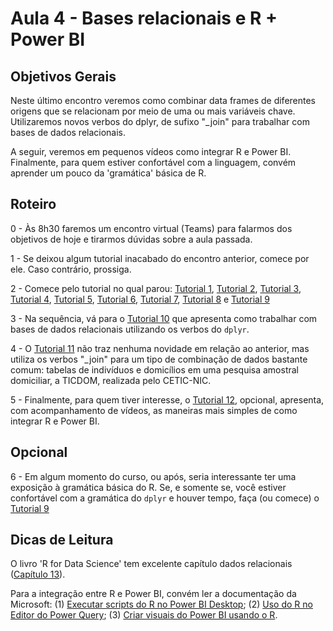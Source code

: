 #  Aula 4 - Bases relacionais e R + Power BI

## Objetivos Gerais

Neste último encontro veremos como combinar data frames de diferentes origens que se relacionam por meio de uma ou mais variáveis chave. Utilizaremos novos verbos do dplyr, de sufixo "\_join" para trabalhar com bases de dados relacionais.

A seguir, veremos em pequenos vídeos como integrar R e Power BI. Finalmente, para quem estiver confortável com a linguagem, convém aprender um pouco da 'gramática' básica de R.

## Roteiro

0 - Às 8h30 faremos um encontro virtual (Teams) para falarmos dos objetivos de hoje e tirarmos dúvidas sobre a aula passada.

1 - Se deixou algum tutorial inacabado do encontro anterior, comece por ele. Caso contrário, prossiga.

2 - Comece pelo tutorial no qual parou: [Tutorial 1](https://github.com/seade-R/egesp-seade-intro-programacao/blob/master/tutorial/tutorial-01.md), [Tutorial 2](https://github.com/seade-R/egesp-seade-intro-programacao/blob/master/tutorial/tutorial-02.md), [Tutorial 3](https://github.com/seade-R/egesp-seade-intro-programacao/blob/master/tutorial/tutorial-03.md), [Tutorial 4](https://github.com/seade-R/egesp-seade-intro-programacao/blob/master/tutorial/tutorial-04.md), [Tutorial 5](https://github.com/seade-R/egesp-seade-intro-programacao/blob/master/tutorial/tutorial-05.md), [Tutorial 6](https://github.com/seade-R/egesp-seade-intro-programacao/blob/master/tutorial/tutorial-06.md), [Tutorial 7](https://github.com/seade-R/egesp-seade-intro-programacao/blob/master/tutorial/tutorial-07.md), [Tutorial 8](https://github.com/seade-R/egesp-seade-intro-programacao/blob/master/tutorial/tutorial-08.md) e [Tutorial 9](https://github.com/seade-R/egesp-seade-intro-programacao/blob/master/tutorial/tutorial-09.md)

3 - Na sequência, vá para o [Tutorial 10](https://github.com/seade-R/egesp-seade-intro-programacao/blob/master/tutorial/tutorial-10.md) que apresenta como trabalhar com bases de dados relacionais utilizando os verbos do `dplyr`.

4 - O [Tutorial 11](https://github.com/seade-R/egesp-seade-intro-programacao/blob/master/tutorial/tutorial-11.md) não traz nenhuma novidade em relação ao anterior, mas utiliza os verbos "\_join" para um tipo de combinação de dados bastante comum: tabelas de indivíduos e domicílios em uma pesquisa amostral domiciliar, a TICDOM, realizada pelo CETIC-NIC.

5 - Finalmente, para quem tiver interesse, o [Tutorial 12](https://github.com/seade-R/egesp-seade-intro-programacao/blob/master/tutorial/tutorial-11.md), opcional, apresenta, com acompanhamento de vídeos, as maneiras mais simples de como integrar R e Power BI.

## Opcional

6 - Em algum momento do curso, ou após, seria interessante ter uma exposição à gramática básica do R. Se, e somente se, você estiver confortável com a gramática do `dplyr` e houver tempo, faça (ou comece) o [Tutorial 9](https://github.com/seade-R/egesp-seade-intro-programacao/blob/master/tutorial/tutorial-09.md)

## Dicas de Leitura

O livro 'R for Data Science' tem excelente capítulo dados relacionais ([Capítulo 13](https://r4ds.had.co.nz/relational-data.html)).

Para a integração entre R e Power BI, convém ler a documentação da Microsoft: (1) [Executar scripts do R no Power BI Desktop](https://docs.microsoft.com/pt-br/power-bi/connect-data/desktop-r-scripts); (2) [Uso do R no Editor do Power Query](https://docs.microsoft.com/pt-br/power-bi/connect-data/desktop-r-in-query-editor); (3) [Criar visuais do Power BI usando o R](https://docs.microsoft.com/pt-br/power-bi/create-reports/desktop-r-visuals).

